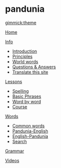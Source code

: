 # pandunia
[gimmick:theme](readable)

[Home](index.md)

[Info]()

  * [Introduction](dunia_pijin.md)
  * [Principles](filsofi.md)
  * [World words](loga.md)
  * [Questions & Answers](kia_i_dap.md)
  * [Translate this site](baxa_do_baxa.md)

[Lessons]()

  * [Spelling](abc.md)
  * [Basic Phrases](jumla.md)
  * [Word by word](loga_na_loga.md)
  * [Course](darse.md)

[Words]()

  * [Common words](putong_loga.md)
  * [Pandunia-English](pandunia-english.md)
  * [English-Pandunia](english-pandunia.md)
  * [Search](tiddly.html)

[Grammar](baxa_kanun.md)

[Videos](../pandunia/video.md)


